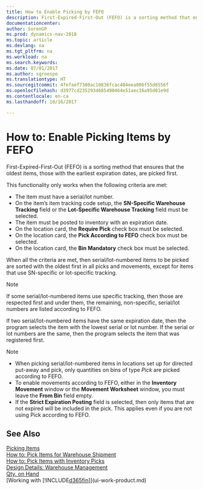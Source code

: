 ```yaml
---
title: How to Enable Picking by FEFO
description: First-Expired-First-Out (FEFO) is a sorting method that ensures that the oldest items, those with the earliest expiration dates, are picked first.
documentationcenter: 
author: SorenGP
ms.prod: dynamics-nav-2018
ms.topic: article
ms.devlang: na
ms.tgt_pltfrm: na
ms.workload: na
ms.search.keywords: 
ms.date: 07/01/2017
ms.author: sgroespe
ms.translationtype: HT
ms.sourcegitcommit: 4fefaef7380ac10836fcac404eea006f55d8556f
ms.openlocfilehash: d3977cd235293d685490464e51aec16a95d01e9d
ms.contentlocale: en-ca
ms.lasthandoff: 10/16/2017

---
```

# <a name="how-to-enable-picking-items-by-fefo"></a>How to: Enable Picking Items by FEFO
First-Expired-First-Out (FEFO) is a sorting method that ensures that the oldest items, those with the earliest expiration dates, are picked first.  

 This functionality only works when the following criteria are met:  

-   The item must have a serial/lot number.  
-   On the item’s item tracking code setup, the **SN-Specific Warehouse Tracking** field or the **Lot-Specific Warehouse Tracking** field must be selected.  
-   The item must be posted to inventory with an expiration date.  
-   On the location card, the **Require Pick** check box must be selected.  
-   On the location card, the **Pick According to FEFO** check box must be selected.  
-   On the location card, the **Bin Mandatory** check box must be selected.  

 When all the criteria are met, then serial/lot-numbered items to be picked are sorted with the oldest first in all picks and movements, except for items that use SN-specific or lot-specific tracking.  

> [!NOTE]  
>  If some serial/lot-numbered items use specific tracking, then those are respected first and under them, the remaining, non-specific, serial/lot numbers are listed according to FEFO.  

 If two serial/lot-numbered items have the same expiration date, then the program selects the item with the lowest serial or lot number. If the serial or lot numbers are the same, then the program selects the item that was registered first.  

> [!NOTE]  
>  -   When picking serial/lot-numbered items in locations set up for directed put-away and pick, only quantities on bins of type *Pick* are picked according to FEFO.  
> -   To enable movements according to FEFO, either in the **Inventory Movement** window or the **Movement Worksheet** window, you must leave the **From Bin** field empty.  
> -   If the **Strict Expiration Posting** field is selected, then only items that are not expired will be included in the pick. This applies even if you are not using Pick according to FEFO.  

## <a name="see-also"></a>See Also  
[Picking Items](warehouse-pick-items.md)   
[How to: Pick Items for Warehouse Shipment](warehouse-how-to-pick-items-for-warehouse-shipment.md)   
[How to: Pick Items with Inventory Picks](warehouse-how-to-pick-items-with-inventory-picks.md)   
[Design Details: Warehouse Management](design-details-warehouse-management.md)  
[Qty. on Hand](inventory-manage-inventory.md)  
[Working with [!INCLUDE[d365fin](includes/d365fin_md.md)]](ui-work-product.md)

